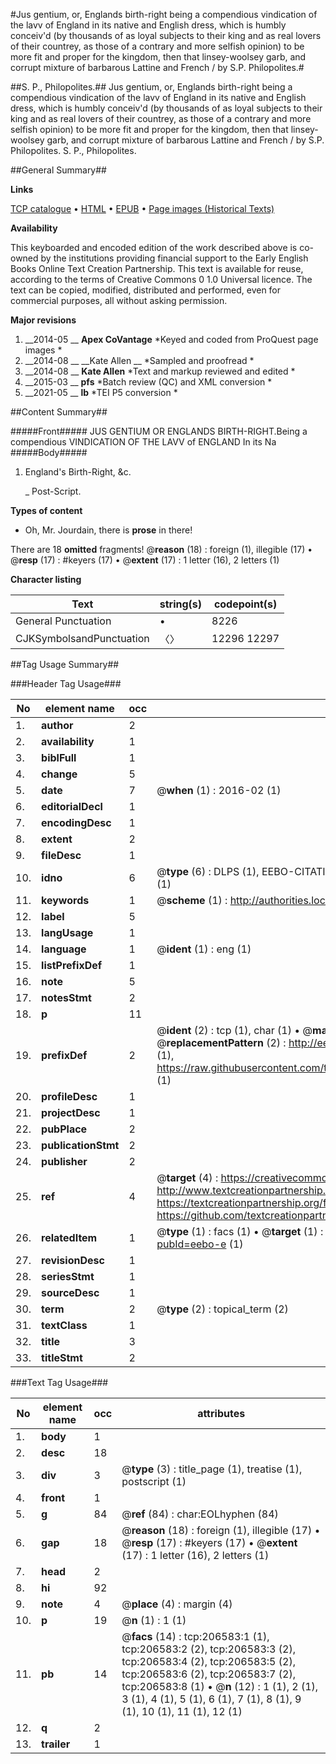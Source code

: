 #Jus gentium, or, Englands birth-right being a compendious vindication of the lavv of England in its native and English dress, which is humbly conceiv'd (by thousands of as loyal subjects to their king and as real lovers of their countrey, as those of a contrary and more selfish opinion) to be more fit and proper for the kingdom, then that linsey-woolsey garb, and corrupt mixture of barbarous Lattine and French / by S.P. Philopolites.#

##S. P., Philopolites.##
Jus gentium, or, Englands birth-right being a compendious vindication of the lavv of England in its native and English dress, which is humbly conceiv'd (by thousands of as loyal subjects to their king and as real lovers of their countrey, as those of a contrary and more selfish opinion) to be more fit and proper for the kingdom, then that linsey-woolsey garb, and corrupt mixture of barbarous Lattine and French / by S.P. Philopolites.
S. P., Philopolites.

##General Summary##

**Links**

[TCP catalogue](http://www.ota.ox.ac.uk/tcp/)  • 
[HTML](http://tei.it.ox.ac.uk/tcp/Texts-HTML/free/B27/B27782.html)  • 
[EPUB](http://tei.it.ox.ac.uk/tcp/Texts-EPUB/free/B27/B27782.epub) • 
[Page images (Historical Texts)](https://historicaltexts.jisc.ac.uk/eebo-18492554e)

**Availability**

This keyboarded and encoded edition of the work described above is co-owned by the
    institutions providing financial support to the Early English Books Online Text Creation
    Partnership. This text is available for reuse, according to the terms of  Creative Commons 0 1.0 Universal
    licence. The text can be copied, modified, distributed and performed, even for commercial
    purposes, all without asking permission.

**Major revisions**

1. __2014-05 __ __Apex CoVantage__ *Keyed and coded from ProQuest page images *
1. __2014-08 __ __Kate Allen __ *Sampled and proofread *
1. __2014-08 __ __Kate Allen__ *Text and markup reviewed and edited *
1. __2015-03 __ __pfs__ *Batch review (QC) and XML conversion *
1. __2021-05 __ __lb__ *TEI P5 conversion *

##Content Summary##

#####Front#####
JUS GENTIUM OR ENGLANDS BIRTH-RIGHT.Being a compendious VINDICATION OF THE LAVV of ENGLAND In its Na
#####Body#####

1. England's Birth-Right, &c.

    _ Post-Script.

**Types of content**

  * Oh, Mr. Jourdain, there is **prose** in there!

There are 18 **omitted** fragments! 
 @__reason__ (18) : foreign (1), illegible (17)  •  @__resp__ (17) : #keyers (17)  •  @__extent__ (17) : 1 letter (16), 2 letters (1)

**Character listing**


|Text|string(s)|codepoint(s)|
|---|---|---|
|General Punctuation|•|8226|
|CJKSymbolsandPunctuation|〈〉|12296 12297|

##Tag Usage Summary##

###Header Tag Usage###

|No|element name|occ|attributes|
|---|---|---|---|
|1.|__author__|2||
|2.|__availability__|1||
|3.|__biblFull__|1||
|4.|__change__|5||
|5.|__date__|7| @__when__ (1) : 2016-02 (1)|
|6.|__editorialDecl__|1||
|7.|__encodingDesc__|1||
|8.|__extent__|2||
|9.|__fileDesc__|1||
|10.|__idno__|6| @__type__ (6) : DLPS (1), EEBO-CITATION (1), VID (1), EEBO-PROQUEST (1), STC (1), OCLC (1)|
|11.|__keywords__|1| @__scheme__ (1) : http://authorities.loc.gov/ (1)|
|12.|__label__|5||
|13.|__langUsage__|1||
|14.|__language__|1| @__ident__ (1) : eng (1)|
|15.|__listPrefixDef__|1||
|16.|__note__|5||
|17.|__notesStmt__|2||
|18.|__p__|11||
|19.|__prefixDef__|2| @__ident__ (2) : tcp (1), char (1)  •  @__matchPattern__ (2) : ([0-9\-]+):([0-9IVX]+) (1), (.+) (1)  •  @__replacementPattern__ (2) : http://eebo.chadwyck.com/downloadtiff?vid=$1&page=$2 (1), https://raw.githubusercontent.com/textcreationpartnership/Texts/master/tcpchars.xml#$1 (1)|
|20.|__profileDesc__|1||
|21.|__projectDesc__|1||
|22.|__pubPlace__|2||
|23.|__publicationStmt__|2||
|24.|__publisher__|2||
|25.|__ref__|4| @__target__ (4) : https://creativecommons.org/publicdomain/zero/1.0/ (1), http://www.textcreationpartnership.org/docs/. (1), https://textcreationpartnership.org/faq/#faq05 (1), https://github.com/textcreationpartnership (1)|
|26.|__relatedItem__|1| @__type__ (1) : facs (1)  •  @__target__ (1) : https://data.historicaltexts.jisc.ac.uk/view?pubId=eebo-e (1)|
|27.|__revisionDesc__|1||
|28.|__seriesStmt__|1||
|29.|__sourceDesc__|1||
|30.|__term__|2| @__type__ (2) : topical_term (2)|
|31.|__textClass__|1||
|32.|__title__|3||
|33.|__titleStmt__|2||


###Text Tag Usage###

|No|element name|occ|attributes|
|---|---|---|---|
|1.|__body__|1||
|2.|__desc__|18||
|3.|__div__|3| @__type__ (3) : title_page (1), treatise (1), postscript (1)|
|4.|__front__|1||
|5.|__g__|84| @__ref__ (84) : char:EOLhyphen (84)|
|6.|__gap__|18| @__reason__ (18) : foreign (1), illegible (17)  •  @__resp__ (17) : #keyers (17)  •  @__extent__ (17) : 1 letter (16), 2 letters (1)|
|7.|__head__|2||
|8.|__hi__|92||
|9.|__note__|4| @__place__ (4) : margin (4)|
|10.|__p__|19| @__n__ (1) : 1 (1)|
|11.|__pb__|14| @__facs__ (14) : tcp:206583:1 (1), tcp:206583:2 (2), tcp:206583:3 (2), tcp:206583:4 (2), tcp:206583:5 (2), tcp:206583:6 (2), tcp:206583:7 (2), tcp:206583:8 (1)  •  @__n__ (12) : 1 (1), 2 (1), 3 (1), 4 (1), 5 (1), 6 (1), 7 (1), 8 (1), 9 (1), 10 (1), 11 (1), 12 (1)|
|12.|__q__|2||
|13.|__trailer__|1||
